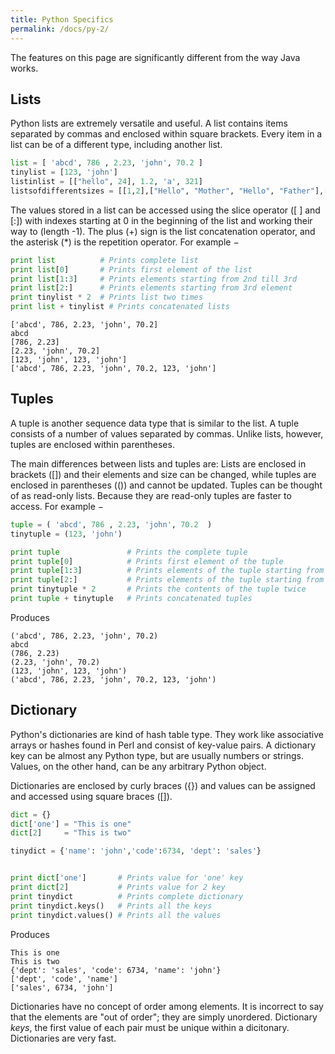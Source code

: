 ```yaml
---
title: Python Specifics
permalink: /docs/py-2/
---
```


The features on this page are significantly different from the way Java works.  

## Lists

Python lists are extremely versatile and useful. A list contains items separated by commas and enclosed within square brackets. Every item in a list can be of a different type, including another list.

```python
list = [ 'abcd', 786 , 2.23, 'john', 70.2 ]
tinylist = [123, 'john']
listinlist = [["hello", 24], 1.2, 'a', 321]
listsofdifferentsizes = [[1,2],["Hello", "Mother", "Hello", "Father"],[1,2,3,4,5,6],[1,[1,2]]]
```

The values stored in a list can be accessed using the slice operator ([ ] and [:]) with indexes starting at 0 in the beginning of the list and working their way to (length -1). The plus (+) sign is the list concatenation operator, and the asterisk (*) is the repetition operator. For example −

```python
print list          # Prints complete list
print list[0]       # Prints first element of the list
print list[1:3]     # Prints elements starting from 2nd till 3rd 
print list[2:]      # Prints elements starting from 3rd element
print tinylist * 2  # Prints list two times
print list + tinylist # Prints concatenated lists
```
```console
['abcd', 786, 2.23, 'john', 70.2]
abcd
[786, 2.23]
[2.23, 'john', 70.2]
[123, 'john', 123, 'john']
['abcd', 786, 2.23, 'john', 70.2, 123, 'john']
```

## Tuples

 A tuple is another sequence data type that is similar to the list. A tuple consists of a number of values separated by commas. Unlike lists, however, tuples are enclosed within parentheses.  

The main differences between lists and tuples are: Lists are enclosed in brackets ([]) and their elements and size can be changed, while tuples are enclosed in parentheses (()) and cannot be updated. Tuples can be thought of as read-only lists. Because they are read-only tuples are faster to access. For example −   

```python
tuple = ( 'abcd', 786 , 2.23, 'john', 70.2  )
tinytuple = (123, 'john')

print tuple               # Prints the complete tuple
print tuple[0]            # Prints first element of the tuple
print tuple[1:3]          # Prints elements of the tuple starting from 2nd till 3rd 
print tuple[2:]           # Prints elements of the tuple starting from 3rd element
print tinytuple * 2       # Prints the contents of the tuple twice
print tuple + tinytuple   # Prints concatenated tuples
```
Produces  
```console
('abcd', 786, 2.23, 'john', 70.2)
abcd
(786, 2.23)
(2.23, 'john', 70.2)
(123, 'john', 123, 'john')
('abcd', 786, 2.23, 'john', 70.2, 123, 'john')
```

## Dictionary
Python's dictionaries are kind of hash table type. They work like associative arrays or hashes found in Perl and consist of key-value pairs. A dictionary key can be almost any Python type, but are usually numbers or strings. Values, on the other hand, can be any arbitrary Python object.  

Dictionaries are enclosed by curly braces ({}) and values can be assigned and accessed using square braces ([]).  

```python
dict = {}
dict['one'] = "This is one"
dict[2]     = "This is two"

tinydict = {'name': 'john','code':6734, 'dept': 'sales'}


print dict['one']       # Prints value for 'one' key
print dict[2]           # Prints value for 2 key
print tinydict          # Prints complete dictionary
print tinydict.keys()   # Prints all the keys
print tinydict.values() # Prints all the values
```
Produces
```console
This is one
This is two
{'dept': 'sales', 'code': 6734, 'name': 'john'}
['dept', 'code', 'name']
['sales', 6734, 'john']
```

Dictionaries have no concept of order among elements. It is incorrect to say that the elements are "out of order"; they are simply unordered. Dictionary *keys*, the first value of each pair must be unique within a dicitonary. Dictionaries are very fast.  



